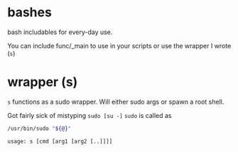 # bashes
bash includables for every-day use.

You can include func/_main to use in your scripts
or use the wrapper I wrote (`s`)


# wrapper (s)
`s` functions as a sudo wrapper. Will either sudo args or spawn a root shell.

Got fairly sick of mistyping `sudo [su -]`
`sudo` is called as
```bash
/usr/bin/sudo "${@}"
```

`usage: s [cmd [arg1 [arg2 [..]]]]`
